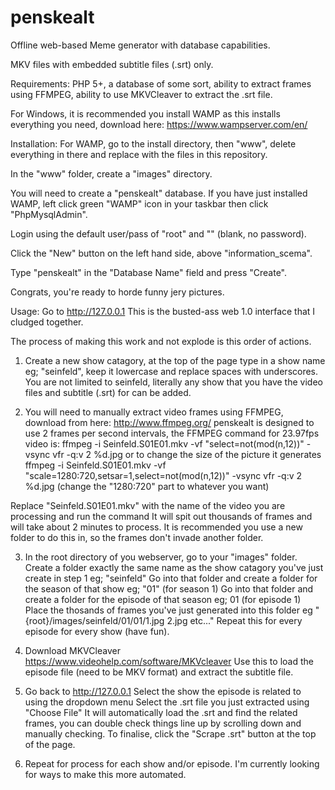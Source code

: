 # penskealt
Offline web-based Meme generator with database capabilities.

MKV files with embedded subtitle files (.srt) only.

Requirements:
PHP 5+, a database of some sort, ability to extract frames using FFMPEG, ability to use MKVCleaver to extract the .srt file.

For Windows, it is recommended you install WAMP as this installs everything you need, download here: https://www.wampserver.com/en/

Installation:
For WAMP, go to the install directory, then "www", delete everything in there and replace with the files in this repository.

In the "www" folder, create a "images" directory.

You will need to create a "penskealt" database.
If you have just installed WAMP, left click green "WAMP" icon in your taskbar then click "PhpMysqlAdmin".

Login using the default user/pass of "root" and "" (blank, no password).

Click the "New" button on the left hand side, above "information_scema".

Type "penskealt" in the "Database Name" field and press "Create".

Congrats, you're ready to horde funny jery pictures.

Usage:
Go to http://127.0.0.1
This is the busted-ass web 1.0 interface that I cludged together.

The process of making this work and not explode is this order of actions.
1. Create a new show catagory, at the top of the page type in a show name eg; "seinfeld", keep it lowercase and replace spaces with underscores. 
You are not limited to seinfeld, literally any show that you have the video files and subtitle (.srt) for can be added.

2. You will need to manually extract video frames using FFMPEG, download from here: http://www.ffmpeg.org/
penskealt is designed to use 2 frames per second intervals, the FFMPEG command for 23.97fps video is:
ffmpeg -i Seinfeld.S01E01.mkv -vf "select=not(mod(n\,12))" -vsync vfr -q:v 2 %d.jpg
or to change the size of the picture it generates
ffmpeg -i Seinfeld.S01E01.mkv -vf "scale=1280:720,setsar=1,select=not(mod(n\,12))" -vsync vfr -q:v 2 %d.jpg (change the "1280:720" part to whatever you want)

Replace "Seinfeld.S01E01.mkv" with the name of the video you are processing and run the command
It will spit out thousands of frames and will take about 2 minutes to process.
It is recommended you use a new folder to do this in, so the frames don't invade another folder.

3. In the root directory of you webserver, go to your "images" folder.
Create a folder exactly the same name as the show catagory you've just create in step 1 eg; "seinfeld"
Go into that folder and create a folder for the season of that show eg; "01" (for season 1)
Go into that folder and create a folder for the episode of that season eg; 01 (for episode 1)
Place the thosands of frames you've just generated into this folder eg "{root}/images/seinfeld/01/01/1.jpg 2.jpg etc..."
Repeat this for every episode for every show (have fun).

4. Download MKVCleaver https://www.videohelp.com/software/MKVcleaver
Use this to load the episode file (need to be MKV format) and extract the subtitle file.

5. Go back to http://127.0.0.1
Select the show the episode is related to using the dropdown menu
Select the .srt file you just extracted using "Choose File"
It will automatically load the .srt and find the related frames, you can double check things line up by scrolling down and manually checking.
To finalise, click the "Scrape .srt" button at the top of the page.

6. Repeat for process for each show and/or episode. I'm currently looking for ways to make this more automated.




